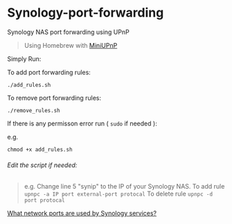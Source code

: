 # Synology-port-forwarding
Synology NAS port forwarding using UPnP
> Using Homebrew with [MiniUPnP](http://miniupnp.tuxfamily.org)

Simply Run:

To add port forwarding rules:

`./add_rules.sh`

To remove port forwarding rules:

`./remove_rules.sh`


If there is any permisson error run ( `sudo` if needed ):

e.g.

`chmod +x add_rules.sh`

###### Edit the script if needed:
> e.g. Change line 5 "synip" to the IP of your Synology NAS.
To add rule
`upnpc -a IP port external-port protocal`
To delete rule
`upnpc -d port protocal`

[What network ports are used by Synology services?](https://www.synology.com/en-us/knowledgebase/DSM/tutorial/General/What_network_ports_are_used_by_Synology_services)
